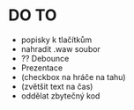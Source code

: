 # DO TO
- popisky k tlačítkům
- nahradit .waw soubor
- ?? Debounce
- Prezentace
- (checkbox na hráče na tahu)
- (zvětšit text na čas)
- oddělat zbytečný kod